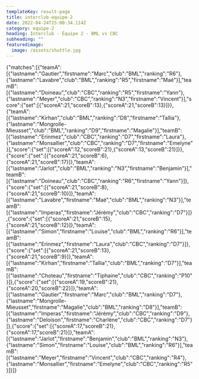 ```yaml
---
templateKey: result-page
title: interclub-equipe-2
date: 2022-04-24T15:00:34.114Z
category: equipe-2
heading: Interclub - Équipe 2 - BML vs CBC
subheading: ""
featuredimage:
  image: /assets/shuttle.jpg
---
```

<scoreboard>{"matches":[{"teamA":[{"lastname":"Gautier","firstname":"Marc","club":"BML","ranking":"R6"},{"lastname":"Lavabre","club":"BML","ranking":"R5","firstname":"Maé"}],"teamB":[{"lastname":"Doineau","club":"CBC","ranking":"R5","firstname":"Yann"},{"lastname":"Meyer","club":"CBC","ranking":"N3","firstname":"Vincent"}],"score":{"set":[{"scoreA":21,"scoreB":13},{"scoreA":21,"scoreB":13}]}},{"teamA":[{"lastname":"Kirhan","club":"BML","ranking":"D8","firstname":"Tallia"},{"lastname":"Mongrolle-Mieusset","club":"BML","ranking":"D9","firstname":"Magalie"}],"teamB":[{"lastname":"Erinmez","club":"CBC","ranking":"D7","firstname":"Laura"},{"lastname":"Monsallier","club":"CBC","ranking":"D7","firstname":"Emelyne"}],"score":{"set":[{"scoreA":12,"scoreB":21},{"scoreA":13,"scoreB":21}]}},{"score":{"set":[{"scoreA":21,"scoreB":6},{"scoreA":21,"scoreB":17}]},"teamA":[{"lastname":"Jarlot","club":"BML","ranking":"N3","firstname":"Benjamin"}],"teamB":[{"lastname":"Doineau","club":"CBC","ranking":"R6","firstname":"Yann"}]},{"score":{"set":[{"scoreA":21,"scoreB":8},{"scoreA":21,"scoreB":10}]},"teamA":[{"lastname":"Lavabre","firstname":"Maé","club":"BML","ranking":"N3"}],"teamB":[{"lastname":"Imperas","firstname":"Jérémy","club":"CBC","ranking":"D7"}]},{"score":{"set":[{"scoreA":21,"scoreB":15},{"scoreA":21,"scoreB":12}]},"teamA":[{"lastname":"Simon","firstname":"Louise","club":"BML","ranking":"R6"}],"teamB":[{"lastname":"Erinmez","firstname":"Laura","club":"CBC","ranking":"D7"}]},{"score":{"set":[{"scoreA":21,"scoreB":13},{"scoreA":21,"scoreB":9}]},"teamA":[{"lastname":"Kirhan","firstname":"Tallia","club":"BML","ranking":"D7"}],"teamB":[{"lastname":"Choteau","firstname":"Tiphaine","club":"CBC","ranking":"P10"}]},{"score":{"set":[{"scoreA":19,"scoreB":21},{"scoreA":20,"scoreB":22}]},"teamA":[{"lastname":"Gautier","firstname":"Marc","club":"BML","ranking":"D7"},{"lastname":"Mongrolle-Mieusset","firstname":"Magalie","club":"BML","ranking":"D8"}],"teamB":[{"lastname":"Imperas","firstname":"Jérémy","club":"CBC","ranking":"D9"},{"lastname":"Deloison","firstname":"Charlène","club":"CBC","ranking":"D7"}]},{"score":{"set":[{"scoreA":17,"scoreB":21},{"scoreA":17,"scoreB":21}]},"teamA":[{"lastname":"Jarlot","firstname":"Benjamin","club":"BML","ranking":"N3"},{"lastname":"Simon","firstname":"Louise","club":"BML","ranking":"R6"}],"teamB":[{"lastname":"Meyer","firstname":"Vincent","club":"CBC","ranking":"R4"},{"lastname":"Monsallier","firstname":"Emelyne","club":"CBC","ranking":"R5"}]}]}</scoreboard>